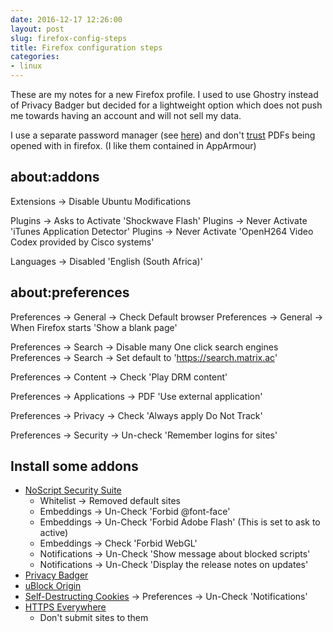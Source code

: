 ```yaml
---
date: 2016-12-17 12:26:00
layout: post
slug: firefox-config-steps
title: Firefox configuration steps
categories:
- linux
---
```

These are my notes for a  new Firefox profile. I used to use Ghostry instead of Privacy Badger but decided for a lightweight option which does not push me towards having an account and will not sell my data.

I use a separate password manager (see [here](https://nationpigeon.com/leaving-keepass-for-pass/)) and don't [trust](https://hotforsecurity.bitdefender.com/blog/how-a-boobytrapped-pdf-file-could-exploit-your-chrome-browser-and-its-not-adobes-fault-14122.html) PDFs being opened with in firefox. (I like them contained in AppArmour)

## about:addons

Extensions -> Disable Ubuntu Modifications

Plugins -> Asks to Activate 'Shockwave Flash'
Plugins -> Never Activate 'iTunes Application Detector'
Plugins -> Never Activate 'OpenH264 Video Codex provided by Cisco systems'

Languages -> Disabled 'English (South Africa)'

## about:preferences 

Preferences -> General -> Check Default browser
Preferences -> General -> When Firefox starts 'Show a blank page'

Preferences -> Search -> Disable many One click search engines
Preferences -> Search -> Set default to 'https://search.matrix.ac'

Preferences -> Content -> Check 'Play DRM content'

Preferences -> Applications -> PDF 'Use external application'

Preferences -> Privacy -> Check 'Always apply Do Not Track'

Preferences -> Security -> Un-check 'Remember logins for sites'


## Install some addons

- [NoScript Security Suite](https://addons.mozilla.org/en-US/firefox/addon/noscript) 
	- Whitelist -> Removed default sites
	- Embeddings -> Un-Check 'Forbid @font-face'
	- Embeddings -> Un-Check 'Forbid Adobe Flash' (This is set to ask to active)
	- Embeddings -> Check 'Forbid WebGL'
	- Notifications -> Un-Check 'Show message about blocked scripts' 
	- Notifications -> Un-Check 'Display the release notes on updates' 
- [Privacy Badger](https://addons.mozilla.org/en-US/firefox/addon/privacy-badger17)
- [uBlock Origin](https://addons.mozilla.org/en-US/firefox/addon/ublock-origin/)
- [Self-Destructing Cookies](https://addons.mozilla.org/en-US/firefox/addon/self-destructing-cookies)
	-> Preferences -> Un-Check 'Notifications'
- [HTTPS Everywhere](https://addons.mozilla.org/en-US/firefox/addon/https-everywhere)
	- Don't submit sites to them
